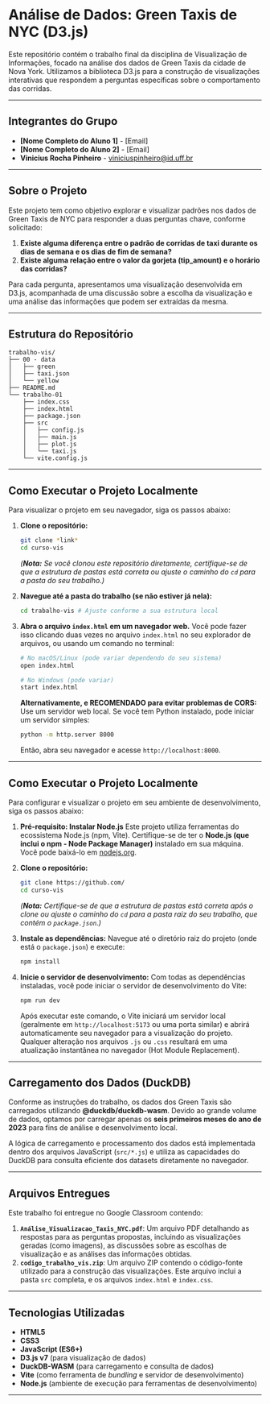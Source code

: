 # Análise de Dados: Green Taxis de NYC (D3.js)

Este repositório contém o trabalho final da disciplina de Visualização de Informações, focado na análise dos dados de Green Taxis da cidade de Nova York. Utilizamos a biblioteca D3.js para a construção de visualizações interativas que respondem a perguntas específicas sobre o comportamento das corridas.

---

## Integrantes do Grupo

* **[Nome Completo do Aluno 1]** - [Email]
* **[Nome Completo do Aluno 2]** - [Email]
* **Vinicius Rocha Pinheiro** - viniciuspinheiro@id.uff.br

---

## Sobre o Projeto

Este projeto tem como objetivo explorar e visualizar padrões nos dados de Green Taxis de NYC para responder a duas perguntas chave, conforme solicitado:

1.  **Existe alguma diferença entre o padrão de corridas de taxi durante os dias de semana e os dias de fim de semana?**
2.  **Existe alguma relação entre o valor da gorjeta (tip_amount) e o horário das corridas?**

Para cada pergunta, apresentamos uma visualização desenvolvida em D3.js, acompanhada de uma discussão sobre a escolha da visualização e uma análise das informações que podem ser extraídas da mesma.

---

## Estrutura do Repositório

```
trabalho-vis/
├── 00 - data
│   ├── green
│   ├── taxi.json
│   └── yellow
├── README.md
└── trabalho-01
    ├── index.css
    ├── index.html
    ├── package.json
    ├── src
    │   ├── config.js
    │   ├── main.js
    │   ├── plot.js
    │   └── taxi.js
    └── vite.config.js
```

---

## Como Executar o Projeto Localmente

Para visualizar o projeto em seu navegador, siga os passos abaixo:

1.  **Clone o repositório:**
    ```bash
    git clone *link*
    cd curso-vis
    ```
    *(**Nota:** Se você clonou este repositório diretamente, certifique-se de que a estrutura de pastas está correta ou ajuste o caminho do `cd` para a pasta do seu trabalho.)*

2.  **Navegue até a pasta do trabalho (se não estiver já nela):**
    ```bash
    cd trabalho-vis # Ajuste conforme a sua estrutura local
    ```

3.  **Abra o arquivo `index.html` em um navegador web.**
    Você pode fazer isso clicando duas vezes no arquivo `index.html` no seu explorador de arquivos, ou usando um comando no terminal:
    ```bash
    # No macOS/Linux (pode variar dependendo do seu sistema)
    open index.html

    # No Windows (pode variar)
    start index.html
    ```
    **Alternativamente, e RECOMENDADO para evitar problemas de CORS:** Use um servidor web local. Se você tem Python instalado, pode iniciar um servidor simples:
    ```bash
    python -m http.server 8000
    ```
    Então, abra seu navegador e acesse `http://localhost:8000`.

---

## Como Executar o Projeto Localmente

Para configurar e visualizar o projeto em seu ambiente de desenvolvimento, siga os passos abaixo:

1.  **Pré-requisito: Instalar Node.js**
    Este projeto utiliza ferramentas do ecossistema Node.js (npm, Vite). Certifique-se de ter o **Node.js (que inclui o npm - Node Package Manager)** instalado em sua máquina. Você pode baixá-lo em [nodejs.org](https://nodejs.org/).

2.  **Clone o repositório:**
    ```bash
    git clone https://github.com/
    cd curso-vis
    ```
    *(**Nota:** Certifique-se de que a estrutura de pastas está correta após o clone ou ajuste o caminho do `cd` para a pasta raiz do seu trabalho, que contém o `package.json`.)*

3.  **Instale as dependências:**
    Navegue até o diretório raiz do projeto (onde está o `package.json`) e execute:
    ```bash
    npm install
    ```

4.  **Inicie o servidor de desenvolvimento:**
    Com todas as dependências instaladas, você pode iniciar o servidor de desenvolvimento do Vite:
    ```bash
    npm run dev
    ```
    Após executar este comando, o Vite iniciará um servidor local (geralmente em `http://localhost:5173` ou uma porta similar) e abrirá automaticamente seu navegador para a visualização do projeto. Qualquer alteração nos arquivos `.js` ou `.css` resultará em uma atualização instantânea no navegador (Hot Module Replacement).

---

## Carregamento dos Dados (DuckDB)

Conforme as instruções do trabalho, os dados dos Green Taxis são carregados utilizando **@duckdb/duckdb-wasm**. Devido ao grande volume de dados, optamos por carregar apenas os **seis primeiros meses do ano de 2023** para fins de análise e desenvolvimento local.

A lógica de carregamento e processamento dos dados está implementada dentro dos arquivos JavaScript (`src/*.js`) e utiliza as capacidades do DuckDB para consulta eficiente dos datasets diretamente no navegador.

---

## Arquivos Entregues

Este trabalho foi entregue no Google Classroom contendo:

1.  **`Análise_Visualizacao_Taxis_NYC.pdf`**: Um arquivo PDF detalhando as respostas para as perguntas propostas, incluindo as visualizações geradas (como imagens), as discussões sobre as escolhas de visualização e as análises das informações obtidas.
2.  **`codigo_trabalho_vis.zip`**: Um arquivo ZIP contendo o código-fonte utilizado para a construção das visualizações. Este arquivo inclui a pasta `src` completa, e os arquivos `index.html` e `index.css`.

---

## Tecnologias Utilizadas

* **HTML5**
* **CSS3**
* **JavaScript (ES6+)**
* **D3.js v7** (para visualização de dados)
* **DuckDB-WASM** (para carregamento e consulta de dados)
* **Vite** (como ferramenta de *bundling* e servidor de desenvolvimento)
* **Node.js** (ambiente de execução para ferramentas de desenvolvimento)

---
